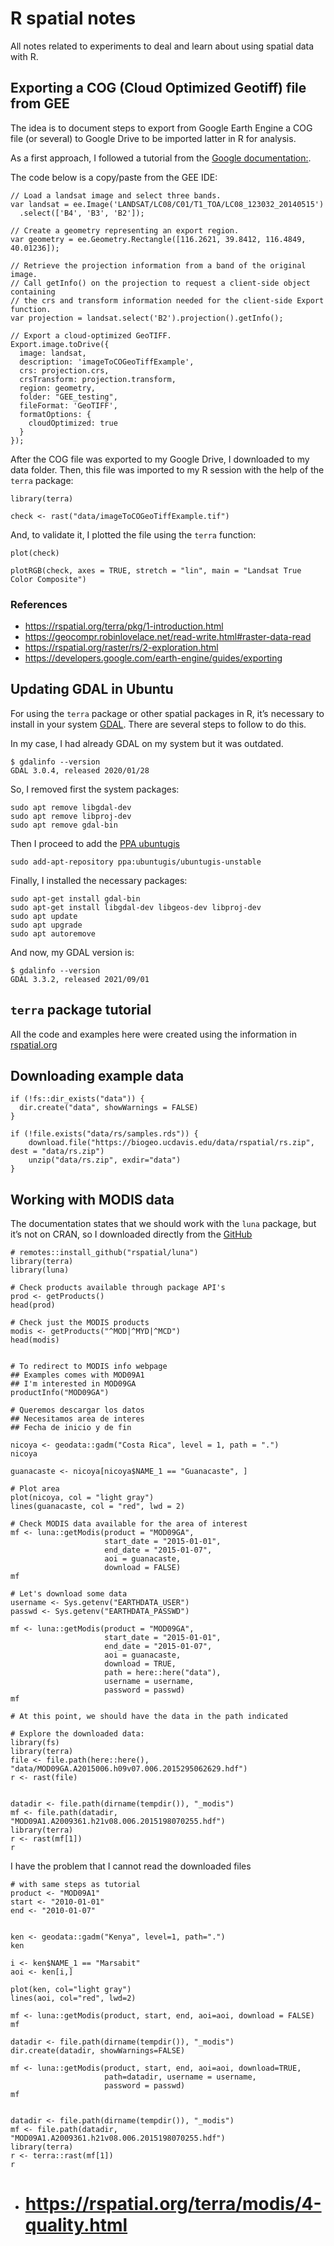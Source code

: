 # R spatial notes

All notes related to experiments to deal and learn about using spatial
data with R.

## Exporting a COG (Cloud Optimized Geotiff) file from GEE

The idea is to document steps to export from Google Earth Engine a COG
file (or several) to Google Drive to be imported latter in R for
analysis.

As a first approach, I followed a tutorial from the [Google
documentation:](https://developers.google.com/earth-engine/guides/exporting).

The code below is a copy/paste from the GEE IDE:

    // Load a landsat image and select three bands.
    var landsat = ee.Image('LANDSAT/LC08/C01/T1_TOA/LC08_123032_20140515')
      .select(['B4', 'B3', 'B2']);

    // Create a geometry representing an export region.
    var geometry = ee.Geometry.Rectangle([116.2621, 39.8412, 116.4849, 40.01236]);

    // Retrieve the projection information from a band of the original image.
    // Call getInfo() on the projection to request a client-side object containing
    // the crs and transform information needed for the client-side Export function.
    var projection = landsat.select('B2').projection().getInfo();

    // Export a cloud-optimized GeoTIFF.
    Export.image.toDrive({
      image: landsat,
      description: 'imageToCOGeoTiffExample',
      crs: projection.crs,
      crsTransform: projection.transform,
      region: geometry,
      folder: "GEE_testing",
      fileFormat: 'GeoTIFF',
      formatOptions: {
        cloudOptimized: true
      }
    });

After the COG file was exported to my Google Drive, I downloaded to my
data folder. Then, this file was imported to my R session with the help
of the `terra` package:

    library(terra)

    check <- rast("data/imageToCOGeoTiffExample.tif")

And, to validate it, I plotted the file using the `terra` function:

    plot(check)

    plotRGB(check, axes = TRUE, stretch = "lin", main = "Landsat True Color Composite")

### References

-   <https://rspatial.org/terra/pkg/1-introduction.html>
-   <https://geocompr.robinlovelace.net/read-write.html#raster-data-read>
-   <https://rspatial.org/raster/rs/2-exploration.html>
-   <https://developers.google.com/earth-engine/guides/exporting>

## Updating GDAL in Ubuntu

For using the `terra` package or other spatial packages in R, it’s
necessary to install in your system [GDAL](https://gdal.org/index.html).
There are several steps to follow to do this.

In my case, I had already GDAL on my system but it was outdated.

    $ gdalinfo --version
    GDAL 3.0.4, released 2020/01/28

So, I removed first the system packages:

    sudo apt remove libgdal-dev
    sudo apt remove libproj-dev
    sudo apt remove gdal-bin

Then I proceed to add the [PPA
ubuntugis](https://launchpad.net/~ubuntugis/+archive/ubuntu/ppa)

    sudo add-apt-repository ppa:ubuntugis/ubuntugis-unstable

Finally, I installed the necessary packages:

    sudo apt-get install gdal-bin
    sudo apt-get install libgdal-dev libgeos-dev libproj-dev 
    sudo apt update
    sudo apt upgrade
    sudo apt autoremove

And now, my GDAL version is:

    $ gdalinfo --version
    GDAL 3.3.2, released 2021/09/01

## `terra` package tutorial

All the code and examples here were created using the information in
[rspatial.org](https://rspatial.org/terra/rs/1-introduction.html)

## Downloading example data

    if (!fs::dir_exists("data")) {
      dir.create("data", showWarnings = FALSE)
    }

    if (!file.exists("data/rs/samples.rds")) {
        download.file("https://biogeo.ucdavis.edu/data/rspatial/rs.zip", dest = "data/rs.zip")
        unzip("data/rs.zip", exdir="data")
    }

## Working with MODIS data

The documentation states that we should work with the `luna` package,
but it’s not on CRAN, so I downloaded directly from the
[GitHub](https://github.com/rspatial/luna)

    # remotes::install_github("rspatial/luna")
    library(terra)
    library(luna)

    # Check products available through package API's
    prod <- getProducts()
    head(prod)

    # Check just the MODIS products
    modis <- getProducts("^MOD|^MYD|^MCD")
    head(modis)


    # To redirect to MODIS info webpage
    ## Examples comes with MOD09A1
    ## I'm interested in MOD09GA
    productInfo("MOD09GA")

    # Queremos descargar los datos
    ## Necesitamos area de interes
    ## Fecha de inicio y de fin

    nicoya <- geodata::gadm("Costa Rica", level = 1, path = ".")
    nicoya

    guanacaste <- nicoya[nicoya$NAME_1 == "Guanacaste", ] 

    # Plot area
    plot(nicoya, col = "light gray")
    lines(guanacaste, col = "red", lwd = 2)

    # Check MODIS data available for the area of interest
    mf <- luna::getModis(product = "MOD09GA", 
                         start_date = "2015-01-01", 
                         end_date = "2015-01-07", 
                         aoi = guanacaste,
                         download = FALSE)
    mf

    # Let's download some data
    username <- Sys.getenv("EARTHDATA_USER")
    passwd <- Sys.getenv("EARTHDATA_PASSWD")

    mf <- luna::getModis(product = "MOD09GA", 
                         start_date = "2015-01-01", 
                         end_date = "2015-01-07", 
                         aoi = guanacaste,
                         download = TRUE,
                         path = here::here("data"),
                         username = username,
                         password = passwd)
    mf

    # At this point, we should have the data in the path indicated

    # Explore the downloaded data:
    library(fs)
    library(terra)
    file <- file.path(here::here(), "data/MOD09GA.A2015006.h09v07.006.2015295062629.hdf")
    r <- rast(file)


    datadir <- file.path(dirname(tempdir()), "_modis")
    mf <- file.path(datadir, "MOD09A1.A2009361.h21v08.006.2015198070255.hdf")
    library(terra)
    r <- rast(mf[1])
    r

I have the problem that I cannot read the downloaded files

    # with same steps as tutorial
    product <- "MOD09A1"
    start <- "2010-01-01"
    end <- "2010-01-07"


    ken <- geodata::gadm("Kenya", level=1, path=".")
    ken

    i <- ken$NAME_1 == "Marsabit"
    aoi <- ken[i,]

    plot(ken, col="light gray")
    lines(aoi, col="red", lwd=2)

    mf <- luna::getModis(product, start, end, aoi=aoi, download = FALSE)
    mf

    datadir <- file.path(dirname(tempdir()), "_modis")
    dir.create(datadir, showWarnings=FALSE)

    mf <- luna::getModis(product, start, end, aoi=aoi, download=TRUE,
                         path=datadir, username = username,
                         password = passwd)
    mf


    datadir <- file.path(dirname(tempdir()), "_modis")
    mf <- file.path(datadir, "MOD09A1.A2009361.h21v08.006.2015198070255.hdf")
    library(terra)
    r <- terra::rast(mf[1])
    r

-   # <https://rspatial.org/terra/modis/4-quality.html>
